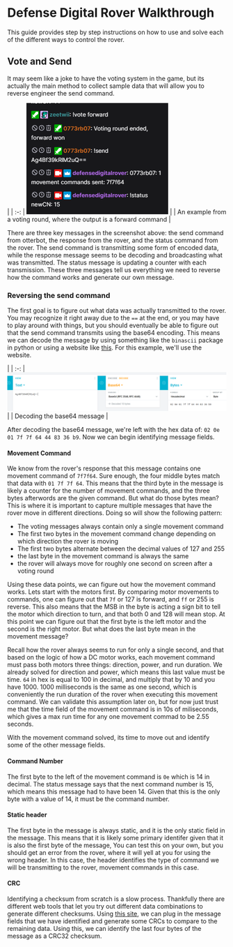 # Defense Digital Rover Walkthrough

This guide provides step by step instructions on how to use and solve each of the different ways to control the rover.  

## Vote and Send

It may seem like a joke to have the voting system in the game, but its actually the main method to collect sample data that will allow you to reverse engineer the send command.  

|   |
:-:
| ![](./photos/vote.PNG) | 
| An example from a voting round, where the output is a forward command |

There are three key messages in the screenshot above: the send command from otterbot, the response from the rover, and the status command from the rover.  The send command is transmitting some form of encoded data, while the response message seems to be decoding and broadcasting what was transmitted.  The status message is updating a counter with each transmission.  These three messages tell us everything we need to reverse how the command works and generate our own message.  

### Reversing the send command

The first goal is to figure out what data was actually transmitted to the rover.  You may recognize it right away due to the `==` at the end, or you may have to play around with things, but you should eventually be able to figure out that the send command transmits using the base64 encoding.  This means we can decode the message by using something like the `binascii` package in python or using a website like [this](https://cryptii.com/pipes/base64-to-hex).  For this example, we'll use the website.  

|   |
:-:
| ![](./photos/base64.PNG) | 
| Decoding the base64 message |

After decoding the base64 message, we're left with the hex data of: `02 0e 01 7f 7f 64 44 83 36 b9`.  Now we can begin identifying message fields.  

#### Movement Command

We know from the rover's response that this message contains one movement command of `7f7f64`.  Sure enough, the four middle bytes match that data with `01 7f 7f 64`.  This means that the third byte in the message is likely a counter for the number of movement commands, and the three bytes afterwords are the given command.  But what do those bytes mean?  This is where it is important to capture multiple messages that have the rover move in different directions.  Doing so will show the following pattern:

* The voting messages always contain only a single movement command
* The first two bytes in the movement command change depending on which direction the rover is moving
* The first two bytes alternate between the decimal values of 127 and 255
* the last byte in the movement command is always the same
* the rover will always move for roughly one second on screen after a voting round

Using these data points, we can figure out how the movement command works.  Lets start with the motors first.  By comparing motor movements to commands, one can figure out that `7f` or 127 is forward, and `ff` or 255 is reverse.  This also means that the MSB in the byte is acting a sign bit to tell the motor which direction to turn, and that both 0 and 128 will mean stop.  At this point we can figure out that the first byte is the left motor and the second is the right motor.  But what does the last byte mean in the movement message?

Recall how the rover always seems to run for only a single second, and that based on the logic of how a DC motor works, each movement command must pass both motors three things: direction, power, and run duration.  We already solved for direction and power, which means this last value must be time.  `64` in hex is equal to 100 in decimal, and multiply that by 10 and you have 1000.  1000 milliseconds is the same as one second, which is conveniently the run duration of the rover when executing this movement command.  We can validate this assumption later on, but for now just trust me that the time field of the movement command is in 10s of miliseconds, which gives a max run time for any one movement commad to be 2.55 seconds.  

With the movement command solved, its time to move out and identify some of the other message fields.  

#### Command Number

The first byte to the left of the movement command is `0e` which is 14 in decimal.  The status message says that the next command number is 15, which means this message had to have been 14.  Given that this is the only byte with a value of 14, it must be the command number.  

#### Static header

The first byte in the message is always static, and it is the only static field in the message.  This means that it is likely some primary identifer given that it is also the first byte of the message,  You can test this on your own, but you should get an error from the rover, where it will yell at you for using the wrong header.  In this case, the header identifies the type of command we will be transmitting to the rover, movement commands in this case.  

#### CRC

Identifying a checksum from scratch is a slow process.  Thankfully there are different web tools that let you try out different data combinations to generate different checksums.  Using [this site](https://crccalc.com/), we can plug in the message fields that we have identified and generate some CRCs to compare to the remaining data.  Using this, we can identify the last four bytes of the message as a CRC32 checksum.  